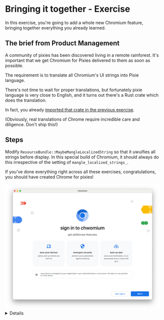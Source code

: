 # Bringing it together - Exercise

In this exercise, you're going to add a whole new Chromium feature, bringing
together everything you already learned.

## The brief from Product Management

A community of pixies has been discovered living in a remote rainforest.
It's important that we get Chromium for Pixies delivered to them as soon
as possible.

The requirement is to translate all Chromium's UI strings into Pixie language.

There's not time to wait for proper translations, but fortunately pixie
language is very close to English, and it turns out there's a Rust crate
which does the translation.

In fact, you already [imported that crate in the previous exercise][0].

(Obviously, real translations of Chrome require incredible care and
diligence. Don't ship this!)

## Steps

Modify `ResourceBundle::MaybeMangleLocalizedString` so that it uwuifies
all strings before display. In this special build of Chromium, it should
always do this irrespective of the setting of `mangle_localized_strings_`.

If you've done everything right across all these exercises, congratulations,
you should have created Chrome for pixies!

<img src="chwomium.png">

<details>
Students will likely need some hints here. Hints include:

* UTF16 vs UTF8. Students should be aware that Rust strings are always
  UTF8, and will probably decide that it's better to do the conversion
  on the C++ side using `base::UTF16ToUTF8` and back again.
* If students decide to do the conversion on the Rust side, they'll need to
  consider [`std::string::from_utf16`][1], consider error handling, and
  consider which [cxx supported types can transfer a lot of u16s][2].
* Students may design the C++/Rust boundary in several different ways,
  e.g. taking and returning strings by value, or taking a mutable reference
  to a string. If a mutable reference is used, cxx will likely
  tell the student that they need to use [`Pin`][3]. You may need to explain
  what `Pin` does, and then explain why `cxx` needs it for mutable references
  to C++ data: the answer is that C++ data can't be moved around like Rust
  data, because it may contain self-referential pointers.
* The C++ target containing `ResourceBundle::MaybeMangleLocalizedString`
  will need to depend on a `rust_static_library` target. The student
  probably already did this.
* The `rust_static_library` target will need to depend on
  `//third_party/rust/uwuify/v0_2:lib`.

</details>

[0]: https://crates.io/uwuify
[1]: https://doc.rust-lang.org/std/string/struct.String.html#method.from_utf16
[2]: https://cxx.rs/binding/slice.html
[3]: https://doc.rust-lang.org/std/pin/
